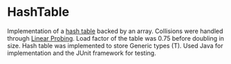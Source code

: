 # HashTable
Implementation of a [hash table](https://en.wikipedia.org/wiki/Hash_table) backed by an array. Collisions were handled through [Linear Probing](https://en.wikipedia.org/wiki/Linear_probing). Load factor of the table was 0.75 before doubling in size. Hash table was implemented to store Generic types (T). Used Java for implementation and the JUnit framework for testing. 
